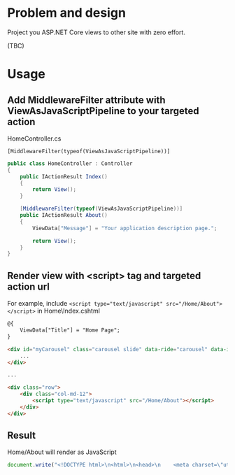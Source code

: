 # Problem and design

Project you ASP.NET Core views to other site with zero effort.

(TBC)

# Usage

## Add MiddlewareFilter attribute with ViewAsJavaScriptPipeline to your targeted action

HomeController.cs

`[MiddlewareFilter(typeof(ViewAsJavaScriptPipeline))]`

```csharp
public class HomeController : Controller
{
    public IActionResult Index()
    {
        return View();
    }

    [MiddlewareFilter(typeof(ViewAsJavaScriptPipeline))]
    public IActionResult About()
    {
        ViewData["Message"] = "Your application description page.";

        return View();
    }
}
```

## Render view with &lt;script&gt; tag and targeted action url

For example, include `<script type="text/javascript" src="/Home/About"></script>` in Home\Index.cshtml

```html
@{
    ViewData["Title"] = "Home Page";
}

<div id="myCarousel" class="carousel slide" data-ride="carousel" data-interval="6000">
    ...
</div>

...

<div class="row">
    <div class="col-md-12">
        <script type="text/javascript" src="/Home/About"></script>
    </div>    
</div>
```

## Result

Home/About will render as JavaScript

```js
document.write("<!DOCTYPE html>\n<html>\n<head>\n    <meta charset=\"utf-8\" />\n    <meta name=\"viewport\" content=\"width=device-width, initial-scale=1.0\" />\n    <title>About - ViewAsScript</title>\n\n    \n        <link rel=\"stylesheet\" href=\"/lib/bootstrap/dist/css/bootstrap.css\" />\n        <link rel=\"stylesheet\" href=\"/css/site.css\" />\n    \n    \n</head>\n<body>\n    <nav class=\"navbar navbar-inverse navbar-fixed-top\">\n        <div class=\"container\">\n            <div class=\"navbar-header\">\n                <button type=\"button\" class=\"navbar-toggle\" data-toggle=\"collapse\" data-target=\".navbar-collapse\">\n                    <span class=\"sr-only\">Toggle navigation</span>\n                    <span class=\"icon-bar\"></span>\n                    <span class=\"icon-bar\"></span>\n                    <span class=\"icon-bar\"></span>\n                </button>\n                <a class=\"navbar-brand\" href=\"/\">ViewAsScript</a>\n            </div>\n            <div class=\"navbar-collapse collapse\">\n                <ul class=\"nav navbar-nav\">\n                    <li><a href=\"/\">Home</a></li>\n                    <li><a href=\"/Home/About\">About</a></li>\n                    <li><a href=\"/Home/Contact\">Contact</a></li>\n                </ul>\n            </div>\n        </div>\n    </nav>\n\n    \n\n\n\n    <div class=\"container body-content\">\n        <h2>About</h2>\n<h3>Your application description page.</h3>\n\n<p>Use this area to provide additional information.</p>\n\n        <hr />\n        <footer>\n            <p>&copy; 2018 - ViewAsScript</p>\n        </footer>\n    </div>\n\n    \n        <script src=\"/lib/jquery/dist/jquery.js\"></script>\n        <script src=\"/lib/bootstrap/dist/js/bootstrap.js\"></script>\n        <script src=\"/js/site.js?v=4q1jwFhaPaZgr8WAUSrux6hAuh0XDg9kPS3xIVq36I0\"></script>\n    \n    \n\n    \n</body>\n</html>\n");
```